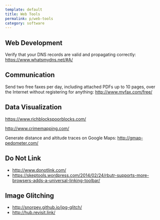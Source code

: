 ```yaml
---
template: default
title: Web Tools
permalink: p/web-tools
category: software
---
```


Web Development
---------------

Verify that your DNS records are valid and propagating correctly: <https://www.whatsmydns.net/#A/>

Communication
-------------

Send two free faxes per day, including attached PDFs up to 10 pages, over the Internet without registering for anything: <http://www.myfax.com/free/>

Data Visualization
------------------

<https://www.richblockspoorblocks.com/>

<http://www.crimemapping.com/>

Generate distance and altitude traces on Google Maps: <http://gmap-pedometer.com/>

Do Not Link
-----------

-   <http://www.donotlink.com/>
-   <https://skeptools.wordpress.com/2014/02/24/rbutr-supports-more-browsers-adds-a-universal-linking-toolbar/>

Image Glitching
---------------

-   <http://snorpey.github.io/jpg-glitch/>
-   <http://hub.revisit.link/>
